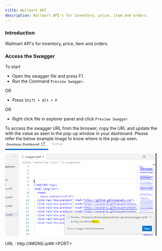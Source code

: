 ```yaml
---
title: Wallmart API
description: Wallmart API's for inventory, price, item and orders.
---
```


### Introduction

Wallmart API's for inventory, price, item and orders.

### Access the Swagger
To start

- Open the swagger file and press F1.
- Run the Command `Preview Swagger`.

OR

- Press `Shift + Alt + P`

OR

- Right click file in explorer panel and click `Preview Swagger`

To access the swagger URL from the broswer, copy the URL and update the <PORT> with the value as seen in the pop-up window in your dashboard. Please refer the below example image to know where is the pop-up seen.
![swaggerPort](_images/swagger_port.PNG)

URL :  http://##DNS.ip##:\<PORT\>
